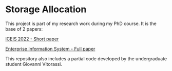 # Storage Allocation

This project is part of my research work during my PhD course. It is the base of 2 papers: 

[ICEIS 2022 - Short paper](https://www.scitepress.org/PublishedPapers/2022/110390/110390.pdf)

[Enterprise Information System - Full paper](https://link.springer.com/chapter/10.1007/978-3-031-39386-0_2)

This repository also includes a partial code developed by the undergraduate student Giovanni Vitorassi. 

